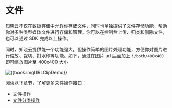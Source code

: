 <!-- ex_nonav -->

# 文件

知晓云不仅在数据存储中允许你存储文件，同时也单独提供了文件存储功能，帮助你对多种类型媒体文件进行存储和管理。你可以在控制台上传、归类和删除文件，也可以通过 SDK 完成以上操作。

同时，知晓云提供能一个功能强大，但操作简单的图片处理功能，方便你对图片进行缩放、裁切、打水印等功能。如下，通过在图片 url 后面加上 `!/both/400x400` 即可缩放图片至 400x400 大小

![{{book.imgURLClipDemo}}]({{book.imgURLClipDemo}})

阅读以下章节，了解更多文件操作接口：

* [文件操作](./file.md)
* [文件分类操作](./file-category.md)
